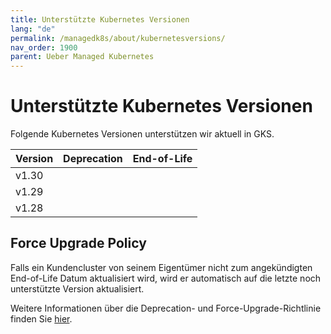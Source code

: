 ```yaml
---
title: Unterstützte Kubernetes Versionen
lang: "de"
permalink: /managedk8s/about/kubernetesversions/
nav_order: 1900
parent: Ueber Managed Kubernetes
---
```

<!-- LTeX:  language=de-DE -->

# Unterstützte Kubernetes Versionen

Folgende Kubernetes Versionen unterstützen wir aktuell in GKS.

| Version | Deprecation | End-of-Life |
|---------|-------------|-------------|
| v1.30   |             |             |
| v1.29   |             |             |
| v1.28   |             |             |

## Force Upgrade Policy

Falls ein Kundencluster von seinem Eigentümer nicht zum angekündigten End-of-Life Datum aktualisiert wird, wird er automatisch auf die letzte noch unterstützte Version aktualisiert.

Weitere Informationen über die Deprecation- und Force-Upgrade-Richtlinie finden Sie [hier](../../clusterlifecycle/deprecationpolicy).
